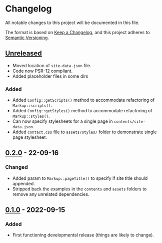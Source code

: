 # Changelog

All notable changes to this project will be documented in this file.

The format is based on [Keep a Changelog](https://keepachangelog.com/en/1.0.0/), and this project adheres to [Semantic Versioning](https://semver.org/spec/v2.0.0.html).

## [Unreleased]

- Moved location of `site-data.json` file.
- Code now PSR-12 compliant.
- Added placeholder files in some dirs

### Added

- Added `Config::getScripts()` method to accommodate refactoring of `Markup::scripts()`.
- Added `Config::getStyles()` method to accommodate refactoring of `Markup::styles()`.
- Can now specify stylesheets for a single page in `contents/site-data.json`.
- Added `contact.css` file to `assets/styles/` folder to demonstrate single page stylesheet.

## [0.2.0] - 22-09-16

### Changed

- Added param to `Markup::pageTitle()` to specify if site title should appended.
- Stripped back the examples in the `contents` and `assets` folders to remove any unrelated dependencies.

## [0.1.0] - 2022-09-15

### Added

- First functioning developmental release (things are likely to change).

[Unreleased]: https://github.com/lmd-code/lmdpages/compare/v0.2.0...HEAD
[0.2.0]: https://github.com/lmd-code/lmdpages/releases/tag/v0.2.0
[0.1.0]: https://github.com/lmd-code/lmdpages/releases/tag/v0.1.0
